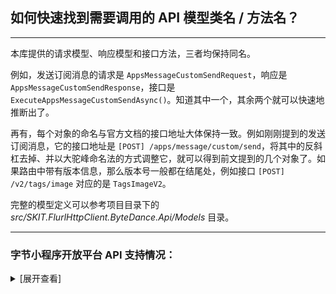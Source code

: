 ﻿## 如何快速找到需要调用的 API 模型类名 / 方法名？

---

本库提供的请求模型、响应模型和接口方法，三者均保持同名。

例如，发送订阅消息的请求是 `AppsMessageCustomSendRequest`，响应是 `AppsMessageCustomSendResponse`，接口是 `ExecuteAppsMessageCustomSendAsync()`。知道其中一个，其余两个就可以快速地推断出了。

再有，每个对象的命名与官方文档的接口地址大体保持一致。例如刚刚提到的发送订阅消息，它的接口地址是 `[POST] /apps/message/custom/send`，将其中的反斜杠去掉、并以大驼峰命名法的方式调整它，就可以得到前文提到的几个对象了。如果路由中带有版本信息，那么版本号一般都在结尾处，例如接口 `[POST] /v2/tags/image` 对应的是 `TagsImageV2`。

完整的模型定义可以参考项目目录下的 _src/SKIT.FlurlHttpClient.ByteDance.Api/Models_ 目录。

---

### 字节小程序开放平台 API 支持情况：

<details>

<summary>[展开查看]</summary>

|     | 字节小程序 API |    所属平台     | 备注 |
| :-: | :------------: | :-------------: | :--: |
|  √  |  接口调用凭证  | 小程序 & 小游戏 |      |
|  √  |      登录      | 小程序 & 小游戏 |      |
|  √  |    数据缓存    | 小程序 & 小游戏 |      |
|  √  |     二维码     | 小程序 & 小游戏 |      |
|  √  |    内容安全    |     小程序      |      |
|  √  |    担保支付    |     小程序      |      |
|  √  |    订单推送    |     小程序      |      |
|  √  |    订阅消息    | 小程序 & 小游戏 |      |
|  √  |      其他      | 小程序 & 小游戏 |      |
|  √  |     课程库     |     小程序      |      |
|  √  |   服务商平台   |     小程序      |      |

</details>

